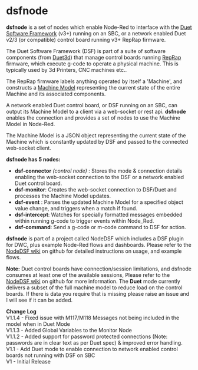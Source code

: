 # dsfnode
**dsfnode** is a set of nodes which enable Node-Red to interface with the [Duet Software Framework](https://github.com/Duet3D/DuetSoftwareFramework) (v3+) running on an SBC, or a network enabled Duet v2/3 (or compatible) control board running v3+ RepRap firmware.  

The Duet Software Framework (DSF) is part of a suite of software components (from [Duet3d](https://www.duet3d.com/)) that manage control boards running [RepRap](https://reprap.org/wiki/RepRap) firmware, which execute g-code to operate a physical machine. This is typically used by 3d Printers, CNC machines etc..  

The RepRap firmware labels anything operated by itself a 'Machine', and constructs a [Machine Model](https://duet3d.dozuki.com/Wiki/Object_Model_of_RepRapFirmware) representing the current state of the entire Machine and its associated components.  

A network enabled Duet control board, or DSF running on an SBC, can output its Machine Model to a client via a web-socket or rest api. **dsfnode** enables the connection and provides a set of nodes to use the Machine Model in Node-Red.  

The Machine Model is a JSON object representing the current state of the Machine which is constantly updated by DSF and passed to the connected web-socket client.  
 
**dsfnode has 5 nodes:**

 - **dsf-connector** *(control node)* : Stores the mode & connection details enabling the web-socket connection to the DSF or a network enabled Duet control board.  
 - **dsf-monitor**: Creates the web-socket connection to DSF/Duet and processes the Machine Model updates.  
 - **dsf-event** : Parses the updated Machine Model for a specified object value change, and triggers when a match if found.  
 - **dsf-intercept**: Watches for specially formatted messages embedded within running g-code to trigger events within Node_Red.  
 - **dsf-command**: Send a g-code or m-code command to DSF for action.  

**dsfnode** is part of a project called NodeDSF which includes a DSF plugin for DWC, plus example Node-Red flows and dashboards. Please refer to the [NodeDSF wiki](https://github.com/MintyTrebor/NodeDSF) on github for detailed instructions on usage, and example flows.  
  
**Note:** Duet control boards have connection/session limitations, and dsfnode consumes at least one of the available sessions, Please refer to the [NodeDSF wiki](https://github.com/MintyTrebor/NodeDSF) on github for more information. The **Duet** mode currently delivers a subset of the full machine model to reduce load on the control boards. If there is data you require that is missing please raise an issue and I will see if it can be added.
  
**Change Log**   
V1.1.4 - Fixed issue with M117/M118 Messages not being included in the model when in Duet Mode  
V1.1.3 - Added Global Variables to the Monitor Node  
V1.1.2 - Added support for password protected connections (Note: passwords are in clear text as per Duet spec) & improved error handling.  
V1.1 - Add Duet mode to enable connection to network enabled control boards not running with DSF on SBC  
V1 - Initial Release  
